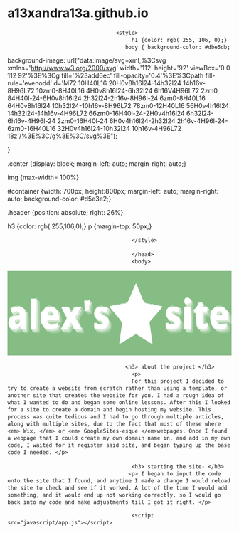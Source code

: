 # a13xandra13a.github.io
<html lang="en">
 <head>
  <meta charset="utf-8">
  <meta http-equiv="x-ua-compatible" content="ie=edge">
  <title>alexs site</title>
  <meta name="description" content="">
 
  <link rel="stylesheet" href="css/app.css">

  
                                      <style>
                                           h1 {color: rgb( 255, 106, 0);}
                                         body { background-color: #dbe5db;
background-image: url("data:image/svg+xml,%3Csvg xmlns='http://www.w3.org/2000/svg' width='112' height='92' viewBox='0 0 112 92'%3E%3Cg fill='%23add6ec' fill-opacity='0.4'%3E%3Cpath fill-rule='evenodd' d='M72 10H40L16 20H0v8h16l24-14h32l24 14h16v-8H96L72 10zm0-8H40L16 4H0v8h16l24-6h32l24 6h16V4H96L72 2zm0 84H40l-24-6H0v8h16l24 2h32l24-2h16v-8H96l-24 6zm0-8H40L16 64H0v8h16l24 10h32l24-10h16v-8H96L72 78zm0-12H40L16 56H0v4h16l24 14h32l24-14h16v-4H96L72 66zm0-16H40l-24-2H0v4h16l24 6h32l24-6h16v-4H96l-24 2zm0-16H40l-24 6H0v4h16l24-2h32l24 2h16v-4H96l-24-6zm0-16H40L16 32H0v4h16l24-10h32l24 10h16v-4H96L72 18z'/%3E%3C/g%3E%3C/svg%3E");

}

  .center {display: block;
  margin-left: auto;
  margin-right: auto;}
 
 img {max-width= 100%}
 
 #container {width: 700px;
 height:800px;
 margin-left: auto;
 margin-right: auto;
 background-color: #d5e3e2;}
 
 .header {position: absolute; 
 right: 26%}
 
 h3 {color: rgb( 255,106,0);}
 p {margin-top: 50px;}

                                           </style>
                                           
                                           </head>
                                           <body>

 <div id="container">
<div class="header"><img src="images/alexssiteLogo2.svg" width="600" height="190"></div>
                                         
                                         <h3> about the project </h3>
                                           <p>
                                           For this project I decided to try to create a website from scratch rather than using a template, or another site that creates the website for you. I had a rough idea of what I wanted to do and began some online lessons. After this I looked for a site to create a domain and begin hosting my website. This process was quite tedious and I had to go through multiple articles, along with multiple sites, due to the fact that most of these where <em> Wix, </em> or <em> GoogleSites-esque </em>webpages. Once I found a webpage that I could create my own domain name in, and add in my own code, I waited for it register said site, and began typing up the base code I needed. </p>
                                           
                                           <h3> starting the site- </h3>
                                          <p> I began to input the code onto the site that I found, and anytime I made a change I would reload the site to check and see if it worked. A lot of the time I would add something, and it would end up not working correctly, so I would go back into my code and make adjustments till I got it right. </p>
</div>
                                        

                                           
                                           <script src="javascript/app.js"></script>
</body> 
                                                                          </html>
